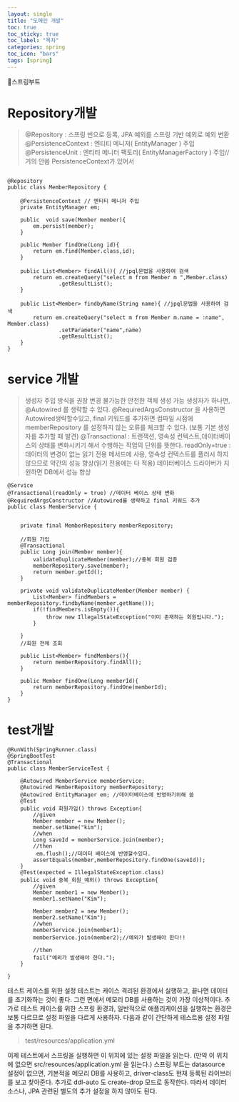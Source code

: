 ```yaml
---
layout: single
title: "도메인 개발"
toc: true
toc_sticky: true
toc_label: "목차"
categories: spring
toc_icon: "bars"
tags: [spring]
---
```


📘스프링부트

# Repository개발
> @Repository : 스프링 빈으로 등록, JPA 예외를 스프링 기반 예외로 예외 변환
@PersistenceContext : 엔티티 메니저( EntityManager ) 주입
@PersistenceUnit : 엔티티 메니터 팩토리( EntityManagerFactory ) 주입//거의 안씀 PersistenceContext가 있어서

```

@Repository
public class MemberRepository {

    @PersistenceContext // 엔티티 메니저 주입
    private EntityManager em;

    public  void save(Member member){
        em.persist(member);
    }

    public Member findOne(Long id){
        return em.find(Member.class,id);
    }

    public List<Member> findAll(){ //jpql문법을 사용하여 검색
        return em.createQuery("select m from Member m ",Member.class)
                .getResultList();
    }

    public List<Member> findbyName(String name){ //jpql문법을 사용하여 검색
        return em.createQuery("select m from Member m.name = :name", Member.class)
                .setParameter("name",name)
                .getResultList();
    }
}

```

# service 개발
> 생성자 주입 방식을 권장
변경 불가능한 안전한 객체 생성 가능
생성자가 하나면, @Autowired 를 생략할 수 있다.
@RequiredArgsConstructor 을 사용하면 Autowired생략할수있고, final 키워드를 추가하면 컴파일 시점에 memberRepository 를 설정하지 않는 오류를 체크할 수 있다.
(보통 기본 생성자를 추가할 때 발견)
@Transactional : 트랜잭션, 영속성 컨텍스트,데이터베이스의 상태를 변화시키기 해서 수행하는 작업의 단위를 뜻한다.
readOnly=true : 데이터의 변경이 없는 읽기 전용 메서드에 사용, 영속성 컨텍스트를 플러시 하지 않으므로 약간의 성능 향상(읽기 전용에는 다 적용)
데이터베이스 드라이버가 지원하면 DB에서 성능 향상



```
@Service
@Transactional(readOnly = true) //데이터 베이스 상태 변화
@RequiredArgsConstructor //Autowired를 생략하고 final 키워드 추가
public class MemberService {


    private final MemberRepository memberRepository;

    //회원 가입
    @Transactional
    public Long join(Member member){
        validateDuplicateMember(member);//중복 회원 검증
        memberRepository.save(member);
        return member.getId();
    }

    private void validateDuplicateMember(Member member) {
        List<Member> findMembers = memberRepository.findbyName(member.getName());
        if(!findMembers.isEmpty()){
            throw new IllegalStateException("이미 존재하는 회원입니다.");
        }

    }
    //회원 전체 조회

    public List<Member> findMembers(){
        return memberRepository.findAll();
    }

    public Member findOne(Long memberId){
        return memberRepository.findOne(memberId);
    }
}

```
# test개발
```
@RunWith(SpringRunner.class)
@SpringBootTest
@Transactional
public class MemberServiceTest {

    @Autowired MemberService memberService;
    @Autowired MemberRepository memberRepository;
    @Autowired EntityManager em; //데이터베이스에 반영하기위해 씀
    @Test
    public void 회원가입() throws Exception{
        //given
        Member member = new Member();
        member.setName("kim");
        //when
        Long saveId = memberService.join(member);
        //then
         em.flush();//데이터 베이스에 반영할수있다.
        assertEquals(member,memberRepository.findOne(saveId));
    }
    @Test(expected = IllegalStateException.class)
    public void 중복_회원_예외() throws Exception{
        //given
        Member member1 = new Member();
        member1.setName("Kim");

        Member member2 = new Member();
        member2.setName("Kim");
        //when
        memberService.join(member1);
        memberService.join(member2);//예외가 발생해야 한다!!

        //then
        fail("예외가 발생해야 한다.");
    }

}
```
테스트 케이스를 위한 설정
테스트는 케이스 격리된 환경에서 실행하고, 끝나면 데이터를 초기화하는 것이 좋다. 그런 면에서 메모리
DB를 사용하는 것이 가장 이상적이다.
추가로 테스트 케이스를 위한 스프링 환경과, 일반적으로 애플리케이션을 실행하는 환경은 보통 다르므로
설정 파일을 다르게 사용하자.
다음과 같이 간단하게 테스트용 설정 파일을 추가하면 된다.

> test/resources/application.yml

이제 테스트에서 스프링을 실행하면 이 위치에 있는 설정 파일을 읽는다.
(만약 이 위치에 없으면 src/resources/application.yml 을 읽는다.)
스프링 부트는 datasource 설정이 없으면, 기본적을 메모리 DB를 사용하고, driver-class도 현재 등록된
라이브러를 보고 찾아준다. 추가로 ddl-auto 도 create-drop 모드로 동작한다. 따라서 데이터소스나,
JPA 관련된 별도의 추가 설정을 하지 않아도 된다.
